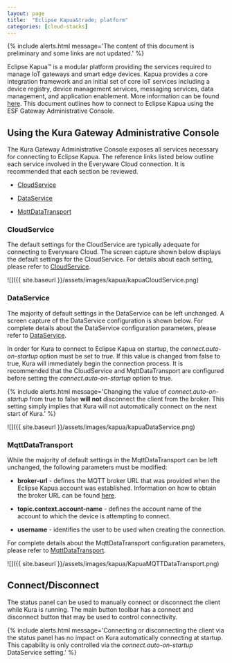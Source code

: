 ```yaml
---
layout: page
title:  "Eclipse Kapua&trade; platform"
categories: [cloud-stacks]
---
```


{% include alerts.html message='The content of this document is preliminary and some links are not updated.' %}

Eclipse Kapua™ is a modular platform providing the services required to manage IoT gateways and smart edge devices. Kapua provides a core integration framework and an initial set of core IoT services including a device registry, device management services, messaging services, data management, and application enablement. More information can be found <a href="http://www.eclipse.org/kapua/" about="_blank">here</a>. This document outlines how to connect to Eclipse Kapua using the ESF Gateway Administrative Console.


## Using the Kura Gateway Administrative Console

The Kura Gateway Administrative Console exposes all services necessary for connecting to Eclipse Kapua. The reference links listed below outline each service involved in the Everyware Cloud connection. It is recommended that each section be reviewed.

- [CloudService](kura-cloud.html#cloudservice)

- [DataService](kura-cloud.html#dataservice)

- [MqttDataTransport](kura-cloud.html#mqttdatatransport)

### CloudService

The default settings for the CloudService are typically adequate for connecting to Everyware Cloud. The screen capture shown below displays the default settings for the CloudService. For details about each setting, please refer to [CloudService](kura-cloud.html#cloudservice).

![]({{ site.baseurl }}/assets/images/kapua/kapuaCloudService.png)

### DataService

The majority of default settings in the DataService can be left unchanged. A screen capture of the DataService configuration is shown below. For complete details about the DataService configuration parameters, please refer to [DataService](kura-cloud.html#dataservice).

In order for Kura to connect to Eclipse Kapua on startup, the *connect.auto-on-startup* option must be set to *true.* If this value is changed from false to true, Kura will immediately begin the connection process. It is recommended that the CloudService and MqttDataTransport are configured before setting the *connect.auto-on-startup* option to true.

{% include alerts.html message='Changing the value of *connect.auto-on-startup* from true to false **will not** disconnect the client from the broker. This setting simply implies that Kura will not automatically connect on the next start of Kura.' %}

![]({{ site.baseurl }}/assets/images/kapua/kapuaDataService.png)

### MqttDataTransport

While the majority of default settings in the MqttDataTransport can be left unchanged, the following parameters must be modified:

- **broker-url** - defines the MQTT broker URL that was provided when the Eclipse Kapua account was established. Information on how to obtain the broker URL can be found [here](????).

- **topic.context.account-name** - defines the account name of the account to which the device is attempting to connect.

- **username** - identifies the user to be used when creating the connection.

For complete details about the MqttDataTransport configuration parameters, please refer to [MqttDataTransport](kura-cloud.html#mqttdatatransport).

![]({{ site.baseurl }}/assets/images/kapua/KapuaMQTTDataTransport.png)

## Connect/Disconnect

The status panel can be used to manually connect or disconnect the client while Kura is running. The main button toolbar has a connect and disconnect button that may be used to control connectivity.

{% include alerts.html message='Connecting or disconnecting the client via the status panel has no impact on Kura automatically connecting at startup. This capability is only controlled via the *connect.auto-on-startup* DataService setting.' %}
